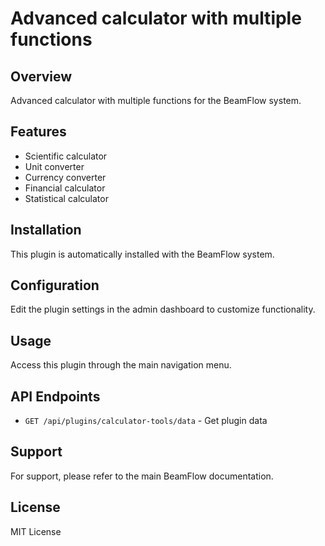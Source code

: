 # Advanced calculator with multiple functions

## Overview

Advanced calculator with multiple functions for the BeamFlow system.

## Features

- Scientific calculator
- Unit converter
- Currency converter
- Financial calculator
- Statistical calculator

## Installation

This plugin is automatically installed with the BeamFlow system.

## Configuration

Edit the plugin settings in the admin dashboard to customize functionality.

## Usage

Access this plugin through the main navigation menu.

## API Endpoints

- `GET /api/plugins/calculator-tools/data` - Get plugin data

## Support

For support, please refer to the main BeamFlow documentation.

## License

MIT License
